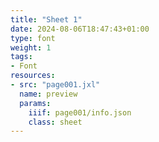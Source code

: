 ```yaml
---
title: "Sheet 1"
date: 2024-08-06T18:47:43+01:00
type: font
weight: 1
tags:
- Font
resources:
- src: "page001.jxl"
  name: preview
  params:
    iiif: page001/info.json
    class: sheet
---
```

